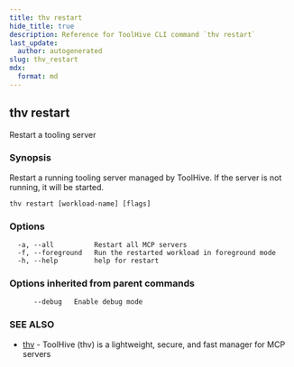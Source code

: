 ```yaml
---
title: thv restart
hide_title: true
description: Reference for ToolHive CLI command `thv restart`
last_update:
  author: autogenerated
slug: thv_restart
mdx:
  format: md
---
```


## thv restart

Restart a tooling server

### Synopsis

Restart a running tooling server managed by ToolHive. If the server is not running, it will be started.

```
thv restart [workload-name] [flags]
```

### Options

```
  -a, --all          Restart all MCP servers
  -f, --foreground   Run the restarted workload in foreground mode
  -h, --help         help for restart
```

### Options inherited from parent commands

```
      --debug   Enable debug mode
```

### SEE ALSO

* [thv](thv.md)	 - ToolHive (thv) is a lightweight, secure, and fast manager for MCP servers

